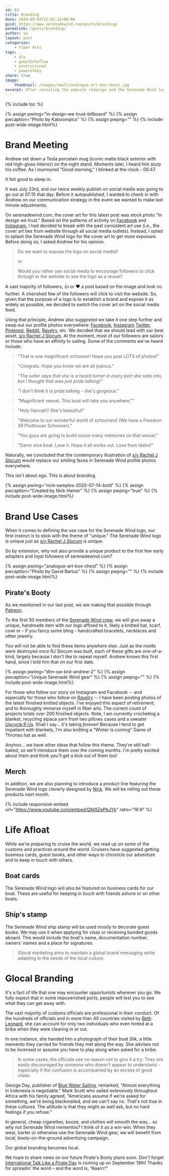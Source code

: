 ```yaml
---
id: 63
title: Branding
date: 2020-09-03T12:03:12+00:00
guid: https://www.serenadewind.com/posts/branding/
permalink: /posts/branding/
author: sw
layout: post
categories:
    - Fiber Arts
tags:
    - diy
    - gowiththeflow
    - unstructured
    - powerofwhy
share: true
image:
    thumbnail: /images/small/analogue-art-box-chest.jpg 
excerpt: After revealing the website redesign and the Serenade Wind logo, we wanted to announce some more ways you can connect with Serenade Wind and show your support. 
---
```

{% include toc %}

{% assign pwimg="in-design-we-trust-billboard" %}
{% assign pwcaption="Photo by Kaboompics" %}
{% assign pwpng="" %}
{% include post-wide-image.html%}

# Brand Meeting

Andrew set down a Tesla porcelain mug (iconic matte black exterior with red high-gloss interior) on the night stand. Moments later, I heard him slurp his coffee. As I murmured "Good morning," I blinked at the clock - 06:47. 

It felt good to sleep in. 

It was July 23rd, and our twice weekly publish on social media was going to go out at 07:15 that day. Before it autopublished, I wanted to check in with Andrew on our communication strategy in the event we wanted to make last minute adjustments.

On serenadewind.com, the cover art for this latest post was stock photo "In design we trust." Based on the patterns of activity on [Facebook](https://www.facebook.com/serenade.wind.ventures/) and [Instagram](https://www.instagram.com/serenade.wind/), I had decided to break with the past consistent art use (i.e., the cover art ties from website through all social media outlets). Instead, I opted to splash the Serenade Wind logo for the cover art to get more exposure. Before doing so, I asked Andrew for his opinion. 

>Do we want to expose the logo on social media? 
>
>or 
>
>Would you rather use social media to encourage followers to click through to the website to see the logo as a reveal?

A vast majority of followers, 👍 or ❤️ a post based on the image and look no further. A cherished few of the followers will click to visit the website. So, given that the purpose of a logo is to establish a brand and expose it as widely as possible, we decided to switch the cover art on the social media feed. 

Using that principle, Andrew also suggested we take it one step further and swap out our profile photos everywhere: [Facebook](https://www.facebook.com/serenade.wind.ventures/), [Instagram](https://www.instagram.com/serenade.wind/) [Twitter](https://twitter.com/serenade_wind), [Pinterest](https://www.pinterest.com/nfdlatte/), [Reddit](https://www.reddit.com/user/serenade_wind), [Ravelry](https://www.ravelry.com/people/lavendernsage), etc. We decided that we should lead with our best asset, [s/v Rachel J Slocum](/about-rachel-j-slocum/). At the moment, most of our followers are sailors or those who have an affinity to sailing. Some of the comments we've heard include:

>  "That is one magnificent schooner! Hope you post LOTS of photos!"
  
>  "Congrats. Hope you know we are all jealous."
>  
>    *"The seller says that she is a heard turner in every port she sails into, but I thought that was just pride talking!"*
>    
>    "I don't think it is pride talking - she's gorgeous."

>  "Magnificent vessel. This boat will take you anywhere.""

>  "Holy Hannah!! She's beautiful!"

>  "Welcome to our wonderful world of schooners! (We have a Freedom 39 Pilothouse Schooner)."

>  "You guys are going to build soooo many memories on that vessel."

>  "Damn nice boat. Love it. Hope it all works out. Love from Idaho!"

Naturally, we concluded that the contemporary illustration of [s/v Rachel J Slocum](/about-rachel-j-slocum/) would replace our smiling faces in Serenade Wind profile photos everywhere.

This isn't about ego. This is about branding.

{% assign pwimg="nick-samples-2020-07-14-bold" %}
{% assign pwcaption="Created by Nick Hamer" %}
{% assign pwpng="true" %}
{% include post-wide-image.html%}

# Brand Use Cases 

When it comes to defining the use case for the Serenade Wind logo, our first instinct is to stick with the theme of "unique." The Serenade Wind logo is unique just as [s/v Rachel J Slocum](/about-rachel-j-slocum/) is unique. 

So by extension, why not also provide a unique product to the first few early adopters and loyal followers of serenadewind.com?

{% assign pwimg="analogue-art-box-chest" %}
{% assign pwcaption="Photo by David Bartus" %}
{% assign pwpng="" %}
{% include post-wide-image.html%}

## Pirate's Booty 

As we mentioned in our last post, we are making that possible through [Patreon](https://www.patreon.com/user?u=30149836&fan_landing=true). 

To the first 50 members of the [Serenade Wind crew](/posts/join-the-crew/), we will give away a unique, handmade item with our logo affixed to it, likely a knitted hat, scarf, cowl or - if you fancy some bling - handcrafted bracelets, necklaces and other jewelry. 

You will not be able to find these items anywhere else. Just as the molds were destroyed once RJ Slocum was built, each of these gifts are one-of-a-kind, largely because I don't like to repeat myself. Andrew knows this first hand, since I told him that on our first date.

{% assign pwimg="dhn-sw-knit-andrew-2" %}
{% assign pwcaption="Unique Serenade Wind gear" %}
{% assign pwpng="" %}
{% include post-wide-image.html%}

For those who follow our story on Instagram and Facebook -- and especially for those who follow on [Ravelry](https://www.ravelry.com/projects/lavendernsage) -- I have been posting photos of the latest finished knitted objects. I've enjoyed this aspect of retirement, and to thoroughly immerse myself in fiber arts. The current count of projects totals over 200 finished objects. Note, I am currently crocheting a blanket, recycling alpaca yarn from two pillows cases and a sweater [Upcycle R Us](/posts/upcycle-r-us/). Shall I say... it's taking *forever*! Because I tend to get impatient with blankets, I'm also knitting a "Winter is coming" Game of Thrones hat as well. 

Anyhoo... we have other ideas that follow this theme. They're still half-baked, so we'll introduce them over the coming months. I'm pretty excited about them and think you'll get a kick out of them too!

## Merch 

In addition, we are also planning to introduce a product line featuring the Serenade Wind logo cleverly designed by [Nick](https://nhamer.com/). We will be rolling out these products next month.

{% include responsive-embed url="https://www.youtube.com/embed/QNjSZePbJYk" ratio="16:9" %}

# Life Afloat

While we're preparing to cruise the world, we read up on some of the customs and practices around the world. Cruisers have suggested getting business cards, guest books, and other ways to chronicle our adventure and to keep in touch with others.

## Boat cards

The Serenade Wind logo will also be featured on business cards for our boat. These are useful for keeping in touch with friends ashore or on other boats.

## Ship's stamp

The Serenade Wind ship stamp will be used mostly to decorate guest books. We may use it when applying for visas or receiving bonded goods aboard. This would include the boat's name, documentation number, owners' names and a place for signatures.

>Glocal marketing aims to maintain a global brand messaging while adapting to the needs of the local culture.

# Glocal Branding

It's a fact of life that one may encounter opportunists wherever you go. We fully expect that in some impoverished ports, people will test you to see what they can get away with.

The vast majority of customs officials are professional in their conduct. Of the hundreds of officials and in more than 40 countries visited by [Beth Leonard](https://www.amazon.com/Voyagers-Handbook-Essential-Guide-Cruising/dp/0071437657), she can account for only two individuals who even hinted at a bribe when they were clearing in or out. 

In one instance, she handed him a photograph of their boat *Silk*, a little memento they carried for friends they met along the way. She advises not to be incensed or assume you have to play along when asked for a bribe. 

>In some cases, the officials see no reason not to give it a try. They are easily discouraged by someone who doesn't appear to understand - especially if the confusion is accompanied by an excess of good cheer.

George Day, publisher of [Blue Water Sailing](https://www.bwsailing.com/), remarked, "Almost everything in Indonesia is negotiable." Mark Scott who sailed extensively throughout Africa with his family agreed, "Americans assume if we're asked for something, we're being blackmailed, and we can't say no. That's not true in these cultures. The attitude is that they might as well ask, but no hard feelings if you refuse."

In general, cheap cigarettes, booze, and clothes will smooth the way... so why not Serenade Wind mementos? I think of it as a win-win. When they wear, barter or otherwise use the Serenade Wind gear, we will benefit from local, boots-on-the-ground advertising campaign.

Our global branding becomes local.

We hope to share news on our future Pirate's Booty plans soon. Don't forget [International Talk Like a Pirate Day](http://talklikeapirate.com/wordpress/) is coming up on September 19th! Thanks for spreadin’ the word – and the word is, “Aaarrr!”
